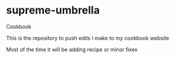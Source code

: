 # supreme-umbrella
Cookbook 

This is the repository to push edits I make to my cookbook website

Most of the time it will be adding recipe or minor fixes
